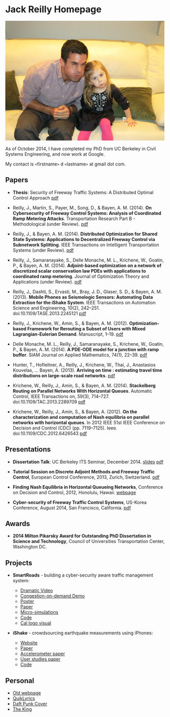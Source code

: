 # Jack Reilly Homepage

[![monkey](images/monkey-small.jpg)](images/monkey.jpg)

As of October 2014, I have completed my PhD from UC Berkeley in Civil Systems Engineering, and now work at Google.

My contact is `<`firstname`>` d `<`lastname`>` at gmail dot com.

## Papers

* **Thesis**: Security of Freeway Traffic Systems: A Distributed Optimal Control Approach [pdf](papers/thesis.pdf)

* Reilly, J., Martin, S., Payer, M., Song, D., & Bayen, A. M. (2014). **On Cybersecurity of Freeway Control Systems: Analysis of Coordinated Ramp Metering Attacks**. Transportation Research Part B - Methodological (under Review). [pdf](papers/security.pdf) 

* Reilly, J., & Bayen, A. M. (2014). **Distributed Optimization for Shared State Systems: Applications to Decentralized Freeway Control via Subnetwork Splitting**. IEEE Transactions on Intelligent Transportation Systems (under Review). [pdf](papers/distributed.pdf)

* Reilly, J., Samaranayake, S., Delle Monache, M. L., Krichene, W., Goatin, P., & Bayen, A. M. (2014). **Adjoint-based optimization on a network of discretized scalar conservation law PDEs with applications to coordinated ramp metering**. Journal of Optimization Theory and Applications (under Review). [pdf](papers/adjoint.pdf)

* Reilly, J., Dashti, S., Ervasti, M., Bray, J. D., Glaser, S. D., & Bayen, A. M. (2013). **Mobile Phones as Seismologic Sensors: Automating Data Extraction for the iShake System**. IEEE Transactions on Automation Science and Engineering, 10(2), 242–251. doi:10.1109/TASE.2013.2245121 [pdf](papers/ishake.pdf)

* Reilly, J., Krichene, W., Amin, S., & Bayen, A. M. (2012). **Optimization-based Framework for Rerouting a Subset of Users with Mixed Lagrangian-Eulerian Demand**. Manuscript, 1–19. [pdf](papers/reroutes.pdf)

* Delle Monache, M. L., Reilly, J., Samaranayake, S., Krichene, W., Goatin, P., & Bayen, A. M. (2014). **A PDE-ODE model for a junction with ramp buffer**. SIAM Journal on Applied Mathematics, 74(1), 22–39. [pdf](papers/pde-ode.pdf)

* Hunter, T., Hofleitner, A., Reilly, J., Krichene, W., Thai, J., Anastasios Kouvelas, … Bayen, A. (2013). **Arriving on time : estimating travel time distributions on large-scale road networks**. [pdf](papers/bestroute.pdf)

* Krichene, W., Reilly, J., Amin, S., & Bayen, A. M. (2014). **Stackelberg Routing on Parallel Networks With Horizontal Queues**. Automatic Control, IEEE Transactions on, 59(3), 714–727. doi:10.1109/TAC.2013.2289709 [pdf](papers/stackelberg.pdf)

* Krichene, W., Reilly, J., Amin, S., & Bayen, A. (2012). **On the characterization and computation of Nash equilibria on parallel networks with horizontal queues**. In 2012 IEEE 51st IEEE Conference on Decision and Control (CDC) (pp. 7119–7125). Ieee. doi:10.1109/CDC.2012.6426543 [pdf](papers/nash.pdf)

## Presentations

* **Dissertation Talk**: UC Berkeley ITS Seminar, December 2014. [slides](https://docs.google.com/presentation/d/1ky6zX8DNAF5IeCo5PADSDWS2WflNqaPcGDdnGhn7xRY/pub?start=false&loop=false&delayms=3000&slide=id.g53838a5ef_0606) [pdf](presentations/dissertation-2014.pdf)

* **Tutorial Session on Discrete Adjoint Methods and Freeway Traffic Control**, European Control Conference, 2013, Zurich, Switzerland. [pdf](presentations/ecc-2013.pdf)

* **Finding Nash Equilibria in Horizontal Queueing Networks**, Conference on Decision and Control, 2012, Honolulu, Hawaii. [webpage](presentations/cdc-2012/index.html)

* **Cyber-security of Freeway Traffic Control Systems**, US-Korea Conference, August 2014, San Francisco, California. [pdf](presentations/ukc-2014.pdf)

## Awards

* **2014 Milton Pikarsky Award for Outstanding PhD Dissertation in Science and Technology**, Council of Universities Transportation Center, Washington DC.

## Projects

* **SmartRoads** - building a cyber-security aware traffic management system:
	* [Dramatic Video](https://www.youtube.com/watch?v=2B8zPl5Tdfs)
	* [Congestion-on-demand Demo](http://traffic.berkeley.edu/smartroads)
	* [Poster](projects/smart-america/poster.pdf)
	* [Paper](papers/security.pdf)
	* [Micro-simulations](https://www.youtube.com/watch?v=ofQlIO6GJVw)
	* [Code](https://github.com/jackdreilly/demo_rampmetering)
	* [Cal logo visual](https://www.youtube.com/watch?v=zPBFnORIL8s)

* **iShake** - crowdsourcing earthquake measurements using iPhones:
	* [Website](http://ishakeberkeley.appspot.com)
	* [Paper](papers/ishake.pdf)
	* [Accelerometer paper](http://www.earthquakespectra.org/doi/abs/10.1193/091711EQS229M)
	* [User studies paper](papers/ishake-user-studies.pdf)
	* [Code](https://github.com/jackdreilly/iShakeGCode)

## Personal

* [Old webpage](old-page/index.html)
* [QuikLyrics](http://quiklyrics.appspot.com)
* [Daft Punk Cover](https://www.youtube.com/watch?v=9t-WxbWQBgw)
* [The King](https://www.youtube.com/watch?v=Wb0Jmy-JYbA)